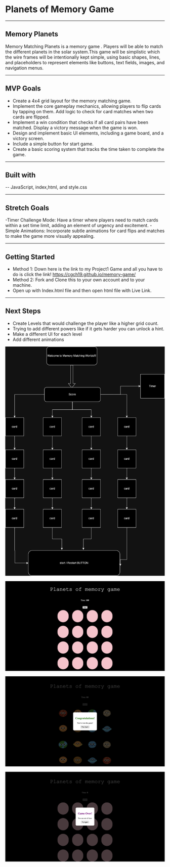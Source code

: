 #  Planets of Memory Game
 ---
## Memory Planets
Memory Matching Planets is a memory game . Players will be able to match the different planets in the solar system.This game will be simplistic which the wire frames will be intentionally kept simple, using basic shapes, lines, and placeholders to represent elements like buttons, text fields, images, and navigation menus.


---
## MVP Goals

- Create a 4x4 grid layout for the memory matching game. 
- Implement the core gameplay mechanics, allowing players to flip cards by tapping on them. 
Add logic to check for card matches when two cards are flipped. 
- Implement a win condition that checks if all card pairs have been matched. Display a victory message when the game is won. 
- Design and implement basic UI elements, including a  game board, and a victory screen.
- Include a simple button for start game. 
- Create a basic scoring system that tracks the time taken to complete the game.

---
## Built with
--  JavaScript, index,html, and style.css 

---
## Stretch Goals
 -Timer Challenge Mode: Have a timer where players need to match cards within a set time limit, adding an element of urgency and excitement.
 -Simple Animations: Incorporate subtle animations for card flips and matches to make the game more visually appealing.

---
## Getting Started
- Method 1: Down here is the link to my Project1 Game and all you have to do is click the link!
https://cgch19.github.io/memory-game/
- Method 2: Fork and Clone this to your own account and to your machine. 
-  Open up with Index.html file and then open html file with Live Link.




 ---
## Next Steps
- Create Levels that would challenge the player like a higher grid count.
- Trying to add different powers like if it gets harder you can unlock a hint.
- Make a different UI for each level
- Add different animations

![wireframe](memory-wireframe.png)

![wireframe](game.png)

![wireframe](win.png)

![wireframe](lose.png)
